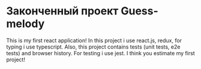 # Законченный проект Guess-melody
This is my first react application! In this project i use react.js, redux, for typing i use typescript. 
Also, this project contains tests (unit tests, e2e tests) and browser history. For testing i use jest.
I think you estimate my first project!
